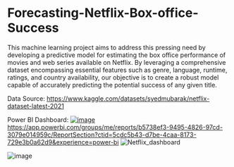 # Forecasting-Netflix-Box-office-Success

This machine learning project aims to address this pressing need by developing a predictive model for estimating the box office performance of movies and web series available on Netflix. By leveraging a comprehensive dataset encompassing essential features such as genre, language, runtime, ratings, and country availability, our objective is to create a robust model capable of accurately predicting the potential success of any given title.

Data Source: https://www.kaggle.com/datasets/syedmubarak/netflix-dataset-latest-2021

Power BI Dashboard: [![image](https://github.com/vaishsr005/Forecasting-Netflix-Box-office-Success/assets/157328840/4cb2ed55-31a8-49ba-bf9f-16414b714d07)](https://app.powerbi.com/groups/me/reports/b5738ef3-9495-4826-97cd-3079e014959c/ReportSection?ctid=5cdc5b43-d7be-4caa-8173-729e3b0a62d9&experience=power-bi)https://app.powerbi.com/groups/me/reports/b5738ef3-9495-4826-97cd-3079e014959c/ReportSection?ctid=5cdc5b43-d7be-4caa-8173-729e3b0a62d9&experience=power-bi
![Netflix_dashboard](https://github.com/vaishsr005/Forecasting-Netflix-Box-office-Success/assets/157328840/db36f6a9-ea44-477c-98d3-76a8d0babf87)


![image](https://github.com/vaishsr005/Forecasting-Netflix-Box-office-Success/assets/157328840/d5b57208-d22d-40f8-a268-3a0b009e9936)
